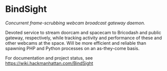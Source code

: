 # BindSight

_Concurrent frame-scrubbing webcam broadcast gateway daemon._

Devoted service to stream doorcam and spacecam to Bricodash and public
gateway, respectively, while tracking activity and performance of these
and other webcams at the space. Will be more efficient and reliable than
spawning PHP and Python processes on an as-they-come basis.

For documentation and project status,
see https://wiki.hackmanhattan.com/BindSight
